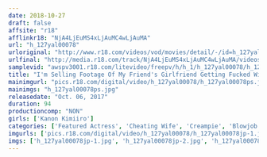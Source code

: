 ```yaml
---
date: 2018-10-27
draft: false
affsite: "r18"
afflinkr18: "NjA4LjEuMS4xLjAuMC4wLjAuMA"
url: "h_127yal00078"
urloriginal: "http://www.r18.com/videos/vod/movies/detail/-/id=h_127yal00078"
urlfinal: "http://media.r18.com/track/NjA4LjEuMS4xLjAuMC4wLjAuMA/videos/vod/movies/detail/-/id=h_127yal00078"
samplevid: "awspv3001.r18.com/litevideo/freepv/h/h_1/h_127yal00078/h_127yal00078_dmb_w.mp4"
title: "I'm Selling Footage Of My Friend's Girlfriend Getting Fucked Without Permission Kanon Kimiiro"
mainimgurl: "pics.r18.com/digital/video/h_127yal00078/h_127yal00078ps.jpg"
mainimgs: "h_127yal00078ps.jpg"
releasedate: "Oct. 06, 2017"
duration: 94
productioncomp: "NON"
girls: ['Kanon Kimiiro']
categories: ['Featured Actress', 'Cheating Wife', 'Creampie', 'Blowjob', 'Substance Use', 'Threesome / Foursome', 'Hi-Def']
imgurls: ['pics.r18.com/digital/video/h_127yal00078/h_127yal00078jp-1.jpg', 'pics.r18.com/digital/video/h_127yal00078/h_127yal00078jp-2.jpg', 'pics.r18.com/digital/video/h_127yal00078/h_127yal00078jp-3.jpg', 'pics.r18.com/digital/video/h_127yal00078/h_127yal00078jp-4.jpg', 'pics.r18.com/digital/video/h_127yal00078/h_127yal00078jp-5.jpg', 'pics.r18.com/digital/video/h_127yal00078/h_127yal00078jp-6.jpg', 'pics.r18.com/digital/video/h_127yal00078/h_127yal00078jp-7.jpg', 'pics.r18.com/digital/video/h_127yal00078/h_127yal00078jp-8.jpg', 'pics.r18.com/digital/video/h_127yal00078/h_127yal00078jp-9.jpg', 'pics.r18.com/digital/video/h_127yal00078/h_127yal00078jp-10.jpg', 'pics.r18.com/digital/video/h_127yal00078/h_127yal00078jp-11.jpg', 'pics.r18.com/digital/video/h_127yal00078/h_127yal00078jp-12.jpg', 'pics.r18.com/digital/video/h_127yal00078/h_127yal00078jp-13.jpg', 'pics.r18.com/digital/video/h_127yal00078/h_127yal00078jp-14.jpg', 'pics.r18.com/digital/video/h_127yal00078/h_127yal00078jp-15.jpg', 'pics.r18.com/digital/video/h_127yal00078/h_127yal00078jp-16.jpg', 'pics.r18.com/digital/video/h_127yal00078/h_127yal00078jp-17.jpg', 'pics.r18.com/digital/video/h_127yal00078/h_127yal00078jp-18.jpg', 'pics.r18.com/digital/video/h_127yal00078/h_127yal00078jp-19.jpg', 'pics.r18.com/digital/video/h_127yal00078/h_127yal00078jp-20.jpg']
imgs: ['h_127yal00078jp-1.jpg', 'h_127yal00078jp-2.jpg', 'h_127yal00078jp-3.jpg', 'h_127yal00078jp-4.jpg', 'h_127yal00078jp-5.jpg', 'h_127yal00078jp-6.jpg', 'h_127yal00078jp-7.jpg', 'h_127yal00078jp-8.jpg', 'h_127yal00078jp-9.jpg', 'h_127yal00078jp-10.jpg', 'h_127yal00078jp-11.jpg', 'h_127yal00078jp-12.jpg', 'h_127yal00078jp-13.jpg', 'h_127yal00078jp-14.jpg', 'h_127yal00078jp-15.jpg', 'h_127yal00078jp-16.jpg', 'h_127yal00078jp-17.jpg', 'h_127yal00078jp-18.jpg', 'h_127yal00078jp-19.jpg', 'h_127yal00078jp-20.jpg']
---
```

